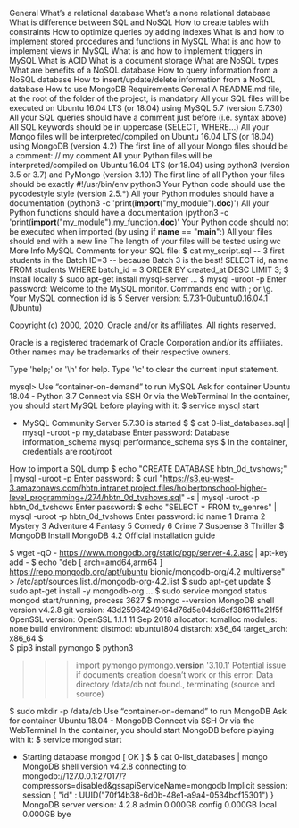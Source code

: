 General
What’s a relational database
What’s a none relational database
What is difference between SQL and NoSQL
How to create tables with constraints
How to optimize queries by adding indexes
What is and how to implement stored procedures and functions in MySQL
What is and how to implement views in MySQL
What is and how to implement triggers in MySQL
What is ACID
What is a document storage
What are NoSQL types
What are benefits of a NoSQL database
How to query information from a NoSQL database
How to insert/update/delete information from a NoSQL database
How to use MongoDB
Requirements
General
A README.md file, at the root of the folder of the project, is mandatory
All your SQL files will be executed on Ubuntu 16.04 LTS (or 18.04) using MySQL 5.7 (version 5.7.30)
All your SQL queries should have a comment just before (i.e. syntax above)
All SQL keywords should be in uppercase (SELECT, WHERE…)
All your Mongo files will be interpreted/compiled on Ubuntu 16.04 LTS (or 18.04) using MongoDB (version 4.2)
The first line of all your Mongo files should be a comment: // my comment
All your Python files will be interpreted/compiled on Ubuntu 16.04 LTS (or 18.04) using python3 (version 3.5 or 3.7) and PyMongo (version 3.10)
The first line of all Python your files should be exactly #!/usr/bin/env python3
Your Python code should use the pycodestyle style (version 2.5.*)
All your Python modules should have a documentation (python3 -c 'print(__import__("my_module").__doc__)')
All your Python functions should have a documentation (python3 -c 'print(__import__("my_module").my_function.__doc__)'
Your Python code should not be executed when imported (by using if __name__ == "__main__":)
All your files should end with a new line
The length of your files will be tested using wc
More Info
MySQL
Comments for your SQL file:
$ cat my_script.sql
-- 3 first students in the Batch ID=3
-- because Batch 3 is the best!
SELECT id, name FROM students WHERE batch_id = 3 ORDER BY created_at DESC LIMIT 3;
$
Install locally
$  sudo apt-get install mysql-server
...
$ mysql -uroot -p
Enter password: 
Welcome to the MySQL monitor.  Commands end with ; or \g.
Your MySQL connection id is 5
Server version: 5.7.31-0ubuntu0.16.04.1 (Ubuntu)

Copyright (c) 2000, 2020, Oracle and/or its affiliates. All rights reserved.

Oracle is a registered trademark of Oracle Corporation and/or its
affiliates. Other names may be trademarks of their respective
owners.

Type 'help;' or '\h' for help. Type '\c' to clear the current input statement.

mysql>
Use “container-on-demand” to run MySQL
Ask for container Ubuntu 18.04 - Python 3.7
Connect via SSH
Or via the WebTerminal
In the container, you should start MySQL before playing with it:
$ service mysql start
 * MySQL Community Server 5.7.30 is started
$
$ cat 0-list_databases.sql | mysql -uroot -p my_database
Enter password: 
Database
information_schema
mysql
performance_schema
sys
$
In the container, credentials are root/root

How to import a SQL dump
$ echo "CREATE DATABASE hbtn_0d_tvshows;" | mysql -uroot -p
Enter password: 
$ curl "https://s3.eu-west-3.amazonaws.com/hbtn.intranet.project.files/holbertonschool-higher-level_programming+/274/hbtn_0d_tvshows.sql" -s | mysql -uroot -p hbtn_0d_tvshows
Enter password: 
$ echo "SELECT * FROM tv_genres" | mysql -uroot -p hbtn_0d_tvshows
Enter password: 
id  name
1   Drama
2   Mystery
3   Adventure
4   Fantasy
5   Comedy
6   Crime
7   Suspense
8   Thriller
$
MongoDB
Install MongoDB 4.2
Official installation guide

$ wget -qO - https://www.mongodb.org/static/pgp/server-4.2.asc | apt-key add -
$ echo "deb [ arch=amd64,arm64 ] https://repo.mongodb.org/apt/ubuntu bionic/mongodb-org/4.2 multiverse" > /etc/apt/sources.list.d/mongodb-org-4.2.list
$ sudo apt-get update
$ sudo apt-get install -y mongodb-org
...
$  sudo service mongod status
mongod start/running, process 3627
$ mongo --version
MongoDB shell version v4.2.8
git version: 43d25964249164d76d5e04dd6cf38f6111e21f5f
OpenSSL version: OpenSSL 1.1.1  11 Sep 2018
allocator: tcmalloc
modules: none
build environment:
    distmod: ubuntu1804
    distarch: x86_64
    target_arch: x86_64
$  
$ pip3 install pymongo
$ python3
>>> import pymongo
>>> pymongo.__version__
'3.10.1'
Potential issue if documents creation doesn’t work or this error: Data directory /data/db not found., terminating (source and source)

$ sudo mkdir -p /data/db
Use “container-on-demand” to run MongoDB
Ask for container Ubuntu 18.04 - MongoDB
Connect via SSH
Or via the WebTerminal
In the container, you should start MongoDB before playing with it:
$ service mongod start
* Starting database mongod                                              [ OK ]
$
$ cat 0-list_databases | mongo
MongoDB shell version v4.2.8
connecting to: mongodb://127.0.0.1:27017/?compressors=disabled&gssapiServiceName=mongodb
Implicit session: session { "id" : UUID("70f14b38-6d0b-48e1-a9a4-0534bcf15301") }
MongoDB server version: 4.2.8
admin   0.000GB
config  0.000GB
local   0.000GB
bye
